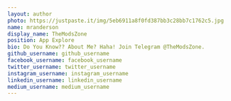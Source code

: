 ```yaml
---
layout: author
photo: https://justpaste.it/img/5eb6911a8f0fd387bb3c28bb7c1762c5.jpg
name: mranderson
display_name: TheModsZone
position: App Explore
bio: Do You Know?? About Me? Haha! Join Telegram @TheModsZone.
github_username: github_username
facebook_username: facebook_username
twitter_username: twitter_username
instagram_username: instagram_username
linkedin_username: linkedin_username
medium_username: medium_username
---
```


